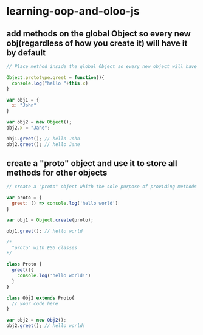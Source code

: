 # learning-oop-and-oloo-js

## add methods on the global Object so every new obj(regardless of how you create it) will have it by default
```javascript
// Place method inside the global Object so every new object will have that method by default

Object.prototype.greet = function(){
  console.log("hello "+this.x)
}

var obj1 = {
  x: "John"
}

var obj2 = new Object();
obj2.x = "Jane";

obj1.greet(); // hello John
obj2.greet(); // hello Jane
```

## create a "proto" object and use it to store all methods for other objects
```javascript
// create a "proto" object whith the sole purpose of providing methods to other different objectss

var proto = {
  greet: () => console.log('hello world')
}

var obj1 = Object.create(proto);

obj1.greet(); // hello world

/*
  "proto" with ES6 classes
*/

class Proto {
  greet(){ 
    console.log('hello world!')
  }
}

class Obj2 extends Proto{
  // your code here
}

var obj2 = new Obj2();
obj2.greet(); // hello world!
```
